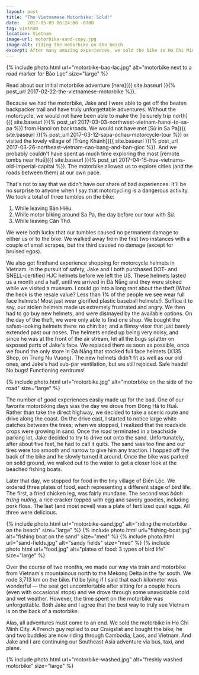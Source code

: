 ```yaml
---
layout: post
title: "The Vietnamese Motorbike: Sold!"
date:   2017-05-09 06:24:00 -0700
tag: vietnam
location: Vietnam
image-url: motorbike-sand-copy.jpg
image-alt: riding the motorbike on the beach
excerpt: After many amazing experiences, we sold the bike in Ho Chi Minh City.
---
```

<div class='img-gallery'>
{% include photo.html url="motorbike-bao-lac.jpg" alt="motorbike next to a road marker for Bảo Lạc" size="large" %}
</div>

Read about our initial motorbike adventure [here]({{ site.baseurl }}{% post_url 2017-02-22-the-vietnamese-motorbike %}).

Because we had the motorbike, Jake and I were able to get off the beaten backpacker trail and have truly unforgettable adventures. Without the motorcycle, we would not have been able to make the [leisurely trip north]({{ site.baseurl }}{% post_url 2017-03-03-northwest-vietnam-hanoi-to-sa-pa %}) from Hanoi on backroads. We would not have met [Sử in Sa Pa]({{ site.baseurl }}{% post_url 2017-03-12-sapa-ochau-motorcycle-tour %}) or visited the lovely village of [Trùng Khánh]({{ site.baseurl }}{% post_url 2017-03-26-northeast-vietnam-cao-bang-and-ban-gioc %}). And we probably couldn't have spent as much time exploring the most [remote tombs near Huế]({{ site.baseurl }}{% post_url 2017-04-15-hue-vietnams-old-imperial-capital %}). The motorbike allowed us to explore cities (and the roads between them) at our own pace.

That's not to say that we didn't have our share of bad experiences. It'll be no surprise to anyone when I say that motorcycling is a dangerous activity. We took a total of three tumbles on the bike:

1. While leaving Bản Hiêu.
2. While motor biking around Sa Pa, the day before our tour with Sử.
3. While leaving Cần Thơ.

We were both lucky that our tumbles caused no permanent damage to either us or to the bike. We walked away from the first two instances with a couple of small scrapes, but the third caused no damage (except for bruised egos).

We also got firsthand experience shopping for motorcycle helmets in Vietnam. In the pursuit of safety, Jake and I both purchased DOT- and SNELL-certified HJC helmets before we left the US. These helmets lasted us a month and a half, until we arrived in Đà Nẵng and they were stoked while we visited a museum. I could go into a long rant about the theft (What the heck is the resale value? Less than 1% of the people we see wear full face helmets! Most just wear glorified plastic baseball helmets!). Suffice it to say, our stolen helmets made us extremely frustrated and angry. We then had to go buy new helmets, and were dismayed by the available options. On the day of the theft, we were only able to find one shop. We bought the safest-looking helmets there: no chin bar, and a flimsy visor that just barely extended past our noses. The helmets ended up being very noisy, and since he was at the front of the air stream, let all the bugs splatter on exposed parts of Jake's face. We replaced them as soon as possible, once we found the only store in Đà Nẵng that stocked full face helmets (X135 Shop, on Trung Nu Vuong). The new helmets didn't fit as well as our old ones, and Jake's had sub-par ventilation, but we still rejoiced. Safe heads! No bugs! Functioning eardrums!

<div class='img-gallery'>
{% include photo.html url="motorbike.jpg" alt="motorbike on the side of the road" size="large" %}
</div>

The number of good experiences easily made up for the bad. One of our favorite motorbiking days was the day we drove from Đông Hà to Huế. Rather than take the direct highway, we decided to take a scenic route and drive along the coast. On the drive east, I started to notice large white patches between the trees; when we stopped, I realized that the roadside crops were growing in sand. Once the road terminated in a beachside parking lot, Jake decided to try to drive out onto the sand. Unfortunately, after about five feet, he had to call it quits. The sand was too fine and our tires were too smooth and narrow to give him any traction. I hopped off the back of the bike and he slowly turned it around. Once the bike was parked on solid ground, we walked out to the water to get a closer look at the beached fishing boats.

Later that day, we stopped for food in the tiny village of Điền Lộc. We ordered three plates of food, each representing a different stage of bird life. The first, a fried chicken leg, was fairly mundane. The second was _bánh trứng nướng_, a rice cracker topped with egg and savory goodies, including pork floss. The last (and most novel) was a plate of fertilized quail eggs. All three were delicious.

<div class='img-gallery'>
{% include photo.html url="motorbike-sand.jpg" alt="riding the motorbike on the beach" size="large" %}
{% include photo.html url="fishing-boat.jpg" alt="fishing boat on the sand" size="med" %}
{% include photo.html url="sand-fields.jpg" alt="sandy fields" size="med" %}
{% include photo.html url="food.jpg" alt="plates of food: 3 types of bird life" size="large" %}
</div>

Over the course of two months, we made our way via train and motorbike from Vietnam's mountainous north to the Mekong Delta in the far south. We rode 3,713 km on the bike. I'd be lying if I said that each kilometer was wonderful — the seat got uncomfortable after sitting for a couple hours (even with occasional stops) and we drove through some unavoidable cold and wet weather. However, the time spent on the motorbike was unforgettable. Both Jake and I agree that the best way to truly see Vietnam is on the back of a motorbike.

Alas, all adventures must come to an end. We sold the motorbike in Ho Chi Minh City. A French guy replied to our Craigslist and bought the bike; he and two buddies are now riding through Cambodia, Laos, and Vietnam. And Jake and I are continuing our Southeast Asia adventure via bus, taxi, and plane.

<div class='img-gallery'>
{% include photo.html url="motorbike-washed.jpg" alt="freshly washed motorbike" size="large" %}
</div>
